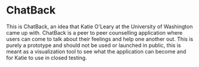# ChatBack
This is ChatBack, an idea that Katie O'Leary at the University of Washington came up with. ChatBack is a peer to peer counselling application where users can come to talk about their feelings and help one another out. This is purely a prototype and should not be used or launched in public, this is meant as a visualization tool to see what the application can become and for Katie to use in closed testing.
